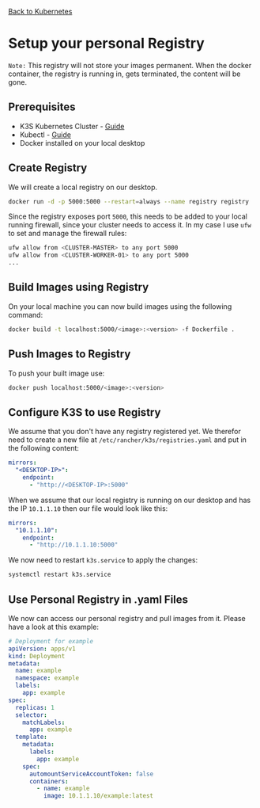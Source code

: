 [Back to Kubernetes](../README.md)

# Setup your personal Registry

`Note:` This registry will not store your images permanent. When the docker container, the registry is running in, gets terminated, the content will be gone. 

## Prerequisites
- K3S Kubernetes Cluster - [Guide](../setup/k3s/README.md)
- Kubectl - [Guide](tbd)
- Docker installed on your local desktop

## Create Registry
We will create a local registry on our desktop.
```bash
docker run -d -p 5000:5000 --restart=always --name registry registry
```
Since the registry exposes port `5000`, this needs to be added to your local running firewall, since your cluster needs to access it. In my case I use `ufw` to set and manage the firewall rules:
```bash
ufw allow from <CLUSTER-MASTER> to any port 5000
ufw allow from <CLUSTER-WORKER-01> to any port 5000
...
```

## Build Images using Registry
On your local machine you can now build images using the following command: 
```bash
docker build -t localhost:5000/<image>:<version> -f Dockerfile .
```

## Push Images to Registry
To push your built image use:
```bash
docker push localhost:5000/<image>:<version>
```

## Configure K3S to use Registry
We assume that you don't have any registry registered yet. We therefor need to create a new file at `/etc/rancher/k3s/registries.yaml` and put in the following content:
```yaml
mirrors: 
  "<DESKTOP-IP>":
    endpoint:
      - "http://<DESKTOP-IP>:5000"
```
When we assume that our local registry is running on our desktop and has the IP `10.1.1.10` then our file would look like this:
```yaml
mirrors: 
  "10.1.1.10":
    endpoint:
      - "http://10.1.1.10:5000"
```
We now need to restart `k3s.service` to apply the changes:
```bash
systemctl restart k3s.service
```

## Use Personal Registry in .yaml Files
We now can access our personal registry and pull images from it. Please have a look at this example:
```yaml
# Deployment for example
apiVersion: apps/v1
kind: Deployment
metadata:
  name: example
  namespace: example
  labels:
    app: example
spec:
  replicas: 1
  selector:
    matchLabels:
      app: example
  template:
    metadata:
      labels:
        app: example
    spec:
      automountServiceAccountToken: false
      containers:
        - name: example
          image: 10.1.1.10/example:latest 
```